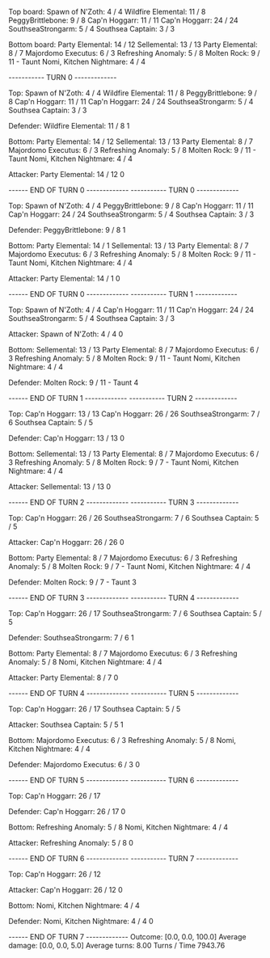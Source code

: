 Top board:
Spawn of N'Zoth: 4 / 4
Wildfire Elemental: 11 / 8
PeggyBrittlebone: 9 / 8
Cap'n Hoggarr: 11 / 11
Cap'n Hoggarr: 24 / 24
SouthseaStrongarm: 5 / 4
Southsea Captain: 3 / 3

Bottom board:
Party Elemental: 14 / 12
Sellemental: 13 / 13
Party Elemental: 8 / 7
Majordomo Executus: 6 / 3
Refreshing Anomaly: 5 / 8
Molten Rock: 9 / 11 - Taunt
Nomi, Kitchen Nightmare: 4 / 4

----------- TURN 0 -------------

Top:
Spawn of N'Zoth: 4 / 4
Wildfire Elemental: 11 / 8
PeggyBrittlebone: 9 / 8
Cap'n Hoggarr: 11 / 11
Cap'n Hoggarr: 24 / 24
SouthseaStrongarm: 5 / 4
Southsea Captain: 3 / 3

Defender: Wildfire Elemental: 11 / 8 1

Bottom:
Party Elemental: 14 / 12
Sellemental: 13 / 13
Party Elemental: 8 / 7
Majordomo Executus: 6 / 3
Refreshing Anomaly: 5 / 8
Molten Rock: 9 / 11 - Taunt
Nomi, Kitchen Nightmare: 4 / 4

Attacker: Party Elemental: 14 / 12 0

------ END OF TURN 0 -------------
----------- TURN 0 -------------

Top:
Spawn of N'Zoth: 4 / 4
PeggyBrittlebone: 9 / 8
Cap'n Hoggarr: 11 / 11
Cap'n Hoggarr: 24 / 24
SouthseaStrongarm: 5 / 4
Southsea Captain: 3 / 3

Defender: PeggyBrittlebone: 9 / 8 1

Bottom:
Party Elemental: 14 / 1
Sellemental: 13 / 13
Party Elemental: 8 / 7
Majordomo Executus: 6 / 3
Refreshing Anomaly: 5 / 8
Molten Rock: 9 / 11 - Taunt
Nomi, Kitchen Nightmare: 4 / 4

Attacker: Party Elemental: 14 / 1 0

------ END OF TURN 0 -------------
----------- TURN 1 -------------

Top:
Spawn of N'Zoth: 4 / 4
Cap'n Hoggarr: 11 / 11
Cap'n Hoggarr: 24 / 24
SouthseaStrongarm: 5 / 4
Southsea Captain: 3 / 3

Attacker: Spawn of N'Zoth: 4 / 4 0

Bottom:
Sellemental: 13 / 13
Party Elemental: 8 / 7
Majordomo Executus: 6 / 3
Refreshing Anomaly: 5 / 8
Molten Rock: 9 / 11 - Taunt
Nomi, Kitchen Nightmare: 4 / 4

Defender: Molten Rock: 9 / 11 - Taunt 4

------ END OF TURN 1 -------------
----------- TURN 2 -------------

Top:
Cap'n Hoggarr: 13 / 13
Cap'n Hoggarr: 26 / 26
SouthseaStrongarm: 7 / 6
Southsea Captain: 5 / 5

Defender: Cap'n Hoggarr: 13 / 13 0

Bottom:
Sellemental: 13 / 13
Party Elemental: 8 / 7
Majordomo Executus: 6 / 3
Refreshing Anomaly: 5 / 8
Molten Rock: 9 / 7 - Taunt
Nomi, Kitchen Nightmare: 4 / 4

Attacker: Sellemental: 13 / 13 0

------ END OF TURN 2 -------------
----------- TURN 3 -------------

Top:
Cap'n Hoggarr: 26 / 26
SouthseaStrongarm: 7 / 6
Southsea Captain: 5 / 5

Attacker: Cap'n Hoggarr: 26 / 26 0

Bottom:
Party Elemental: 8 / 7
Majordomo Executus: 6 / 3
Refreshing Anomaly: 5 / 8
Molten Rock: 9 / 7 - Taunt
Nomi, Kitchen Nightmare: 4 / 4

Defender: Molten Rock: 9 / 7 - Taunt 3

------ END OF TURN 3 -------------
----------- TURN 4 -------------

Top:
Cap'n Hoggarr: 26 / 17
SouthseaStrongarm: 7 / 6
Southsea Captain: 5 / 5

Defender: SouthseaStrongarm: 7 / 6 1

Bottom:
Party Elemental: 8 / 7
Majordomo Executus: 6 / 3
Refreshing Anomaly: 5 / 8
Nomi, Kitchen Nightmare: 4 / 4

Attacker: Party Elemental: 8 / 7 0

------ END OF TURN 4 -------------
----------- TURN 5 -------------

Top:
Cap'n Hoggarr: 26 / 17
Southsea Captain: 5 / 5

Attacker: Southsea Captain: 5 / 5 1

Bottom:
Majordomo Executus: 6 / 3
Refreshing Anomaly: 5 / 8
Nomi, Kitchen Nightmare: 4 / 4

Defender: Majordomo Executus: 6 / 3 0

------ END OF TURN 5 -------------
----------- TURN 6 -------------

Top:
Cap'n Hoggarr: 26 / 17

Defender: Cap'n Hoggarr: 26 / 17 0

Bottom:
Refreshing Anomaly: 5 / 8
Nomi, Kitchen Nightmare: 4 / 4

Attacker: Refreshing Anomaly: 5 / 8 0

------ END OF TURN 6 -------------
----------- TURN 7 -------------

Top:
Cap'n Hoggarr: 26 / 12

Attacker: Cap'n Hoggarr: 26 / 12 0

Bottom:
Nomi, Kitchen Nightmare: 4 / 4

Defender: Nomi, Kitchen Nightmare: 4 / 4 0

------ END OF TURN 7 -------------
Outcome: [0.0, 0.0, 100.0]
Average damage: [0.0, 0.0, 5.0]
Average turns: 8.00
Turns / Time 7943.76
